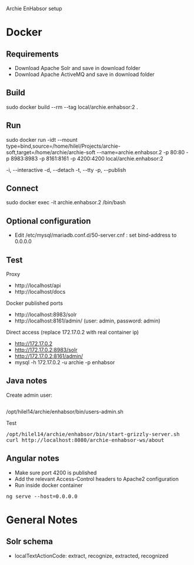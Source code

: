 Archie EnHabsor setup

# Docker

## Requirements
* Download Apache Solr and save in download folder
* Download Apache ActiveMQ and save in download folder

## Build
sudo docker build --rm --tag local/archie.enhabsor:2 .

## Run
sudo docker run -idt --mount type=bind,source=/home/hilel/Projects/archie-soft,target=/home/archie/archie-soft --name=archie.enhabsor.2 -p 80:80 -p 8983:8983 -p 8161:8161 -p 4200:4200 local/archie.enhabsor:2

-i, --interactive 
-d, --detach 
-t, --tty 
-p, --publish

## Connect
sudo docker exec -it archie.enhabsor.2 /bin/bash

## Optional configuration
* Edit /etc/mysql/mariadb.conf.d/50-server.cnf : set bind-address to 0.0.0.0

## Test

Proxy
* http://localhost/api
* http://localhost/docs

Docker published ports
* http://localhost:8983/solr
* http://localhost:8161/admin/ (user: admin, password: admin)

Direct access (replace 172.17.0.2 with real container ip)
* http://172.17.0.2
* http://172.17.0.2:8983/solr
* http://172.17.0.2:8161/admin/
* mysql -h 172.17.0.2 -u archie -p enhabsor

## Java notes

Create admin user:
<pre>
</pre>
/opt/hilel14/archie/enhabsor/bin/users-admin.sh

Test
<pre>
/opt/hilel14/archie/enhabsor/bin/start-grizzly-server.sh
curl http://localhost:8080/archie-enhabsor-ws/about
</pre>

## Angular notes

* Make sure port 4200 is published
* Add the relevant Access-Control headers to Apache2 configuration
* Run inside docker container
<pre>
ng serve --host=0.0.0.0
</pre>

# General Notes

## Solr schema
* localTextActionCode: extract, recognize, extracted, recognized
